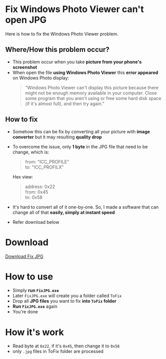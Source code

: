 # Fix Windows Photo Viewer can't open JPG
Here is how to fix the Windows Photo Viewer problem.
 ## Where/How this problem occur?
  - This problem occur when you take **picture from your phone's screenshot**
  - When open the file **using Windows Photo Viewer** this **error appeared** on Windows Photo display:
    > "Windows Photo Viewer can't display this picture because there might not be enough memory available in your computer. Close some program that you aren't using or free some hard disk space (if it's almost full), and then try again."
 ## How to fix
  - Somehow this can be fix by converting all your picture with **image converter** but it may resulting **quality drop**
  - To overcome the issue, only **1 byte** in the JPG file that need to be change, which is:
    > from: "ICC_PROFILE"\
    > to: "ICC_PROFILX"

    Hex view:
    > address: 0x22\
    > from: 0x45\
    > to: 0x58
  - It's hard to convert all of it one-by-one. So, I made a software that can change all of that **easily, simply at instant speed**
  - Refer download below

# Download
  [Download Fix JPG](https://github.com/Zigatronz/Fix-Windows-Photo-Viewer-can-t-open-JPG/releases/tag/v1.0)

# How to use
 - Simply **run `FixJPG.exe`**
 - Later `FixJPG.exe` will create you a folder called `ToFix`
 - Drop all **JPG files** you want to fix **into `ToFix` folder**
 - **Run `FixJPG.exe`** again
 - You're done

 # How it's work
 - Read byte at `0x22`, if it's `0x45`, then change it to `0x58`
 - only `.jpg` files in ToFix folder are processed